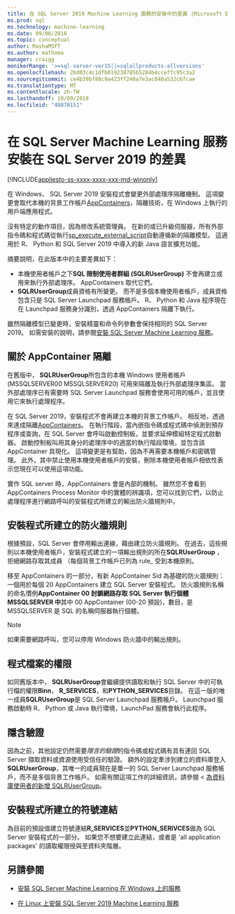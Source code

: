 ```yaml
---
title: 在 SQL Server 2019 Machine Learning 服務的安裝中的差異 |Microsoft Docs
ms.prod: sql
ms.technology: machine-learning
ms.date: 09/08/2018
ms.topic: conceptual
author: MashaMSFT
ms.author: mathoma
manager: craigg
monikerRange: '>=sql-server-ver15||=sqlallproducts-allversions'
ms.openlocfilehash: 2bd03c4c1dfb019238785b5284b4cceffc95c3a2
ms.sourcegitcommit: ce4b39bf88c9a423ff240a7e3ac840a532c6fcae
ms.translationtype: MT
ms.contentlocale: zh-TW
ms.lasthandoff: 10/09/2018
ms.locfileid: "48878151"
---
```

# <a name="differences-in-sql-server-machine-learning-services-installation-in-sql-server-2019"></a>在 SQL Server Machine Learning 服務安裝在 SQL Server 2019 的差異  
[!INCLUDE[appliesto-ss-xxxx-xxxx-xxx-md-winonly](../../includes/appliesto-ss-xxxx-xxxx-xxx-md-winonly.md)]

在 Windows、 SQL Server 2019 安裝程式會變更外部處理序隔離機制。 這項變更會取代本機的背景工作帳戶[AppContainers](https://docs.microsoft.com/windows/desktop/secauthz/appcontainer-isolation)，隔離技術，在 Windows 上執行的用戶端應用程式。 

沒有特定的動作項目，因為修改系統管理員。 在新的或已升級伺服器，所有外部指令碼和程式碼從執行[sp_execute_external_script](../../relational-databases/system-stored-procedures/sp-execute-external-script-transact-sql.md)自動遵循新的隔離模型。 這適用於 R、 Python 和 SQL Server 2019 中導入的新 Java 語言擴充功能。

摘要說明，在此版本中的主要差異如下：

+ 本機使用者帳戶之下**SQL 限制使用者群組 (SQLRUserGroup)** 不會再建立或用來執行外部處理序。 AppContainers 取代它們。
+ **SQLRUserGroup**成員資格有所變更。 而不是多個本機使用者帳戶，成員資格包含只是 SQL Server Launchpad 服務帳戶。 R、 Python 和 Java 程序現在在 Launchpad 服務身分識別，透過 AppContainers 隔離下執行。

雖然隔離模型已變更時，安裝精靈和命令列參數會保持相同的 SQL Server 2019。 如需安裝的說明，請參閱[安裝 SQL Server Machine Learning 服務](sql-machine-learning-services-windows-install.md)。

## <a name="about-appcontainer-isolation"></a>關於 AppContainer 隔離

在舊版中， **SQLRUserGroup**所包含的本機 Windows 使用者帳戶 (MSSQLSERVER00 MSSQLSERVER20) 可用來隔離及執行外部處理序集區。 當外部處理序已有需要時 SQL Server Launchpad 服務會使用可用的帳戶，並且使用它來執行處理程序。 

在 SQL Server 2019，安裝程式不會再建立本機的背景工作帳戶。 相反地，透過來達成隔離[AppContainers](https://docs.microsoft.com/windows/desktop/secauthz/appcontainer-isolation)。 在執行階段，當內嵌指令碼或程式碼中偵測到預存程序或查詢，在 SQL Server 會呼叫啟動控制板，並要求延伸模組特定程式啟動器。 啟動控制板叫用其身分的處理序中的適當的執行階段環境，並包含該 AppContainer 具現化。 這項變更是有幫助，因為不再需要本機帳戶和密碼管理。 此外，其中禁止使用本機使用者帳戶的安裝，刪除本機使用者帳戶相依性表示您現在可以使用這項功能。

實作 SQL server 時，AppContainers 會是內部的機制。 雖然您不會看到 AppContainers Process Monitor 中的實體的辨識項，您可以找到它們，以防止處理程序進行網路呼叫的安裝程式所建立的輸出防火牆規則中。

## <a name="firewall-rules-created-by-setup"></a>安裝程式所建立的防火牆規則

根據預設，SQL Server 會停用輸出連線，藉由建立防火牆規則。 在過去，這些規則以本機使用者帳戶，安裝程式建立的一項輸出規則的所在**SQLRUserGroup** ，拒絕網路存取其成員 （每個背景工作帳戶已列為 rule_ 受到本機原則。 

移至 AppContainers 的一部分，有新 AppContainer Sid 為基礎的防火牆規則： 一個用於每個 20 AppContainers 建立 SQL Server 安裝程式。 防火牆規則名稱的命名慣例**AppContainer 00 封鎖網路存取 SQL Server 執行個體 MSSQLSERVER 中**其中 00 AppContainer (00-20 預設)，數目，是 MSSQLSERVER 是 SQL 的名稱伺服器執行個體。 

> [!Note]
> 如果需要網路呼叫，您可以停用 Windows 防火牆中的輸出規則。

## <a name="program-file-permissions"></a>程式檔案的權限

如同舊版本中， **SQLRUserGroup**會繼續提供讀取和執行 SQL Server 中的可執行檔的權限**Binn**， **R_SERVICES**，和**PYTHON_SERVICES**目錄。 在這一版的唯一成員**SQLRUserGroup**是 SQL Server Launchpad 服務帳戶。  Launchpad 服務啟動時 R、 Python 或 Java 執行環境，LaunchPad 服務會執行此程序。

## <a name="implied-authentication"></a>隱含驗證

因為之前，其他設定仍然需要*隱含的驗證*的指令碼或程式碼有具有連回 SQL Server 擷取資料或資源使用受信任的驗證。 額外的設定牽涉到建立的資料庫登入**SQLRUserGroup**，其唯一的成員現在是單一的 SQL Server Launchpad 服務帳戶，而不是多個背景工作帳戶。 如需有關這項工作的詳細資訊，請參閱 <<c0> [ 為資料庫使用者的新增 SQLRUserGroup](../security/add-sqlrusergroup-to-database.md)。


## <a name="symbolic-link-created-by-setup"></a>安裝程式所建立的符號連結

為目前的預設值建立符號連結**R_SERVICES**並**PYTHON_SERIVCES**做為 SQL Server 安裝程式的一部分。 如果您不想要建立此連結，或者是 'all application packages' 的讀取權限授與至資料夾階層。


## <a name="see-also"></a>另請參閱

+ [安裝 SQL Server Machine Learning 在 Windows 上的服務](sql-machine-learning-services-windows-install.md)

+ [在 Linux 上安裝 SQL Server 2019 Machine Learning 服務](../../linux/sql-server-linux-setup-machine-learning.md)
